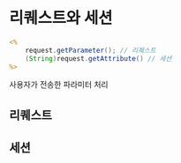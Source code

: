 # 리퀘스트와 세션
```jsp
<% 
	request.getParameter(); // 리퀘스트
	(String)request.getAttribute() // 세션
%>
```
사용자가 전송한 파라미터 처리

## 리퀘스트

## 세션
